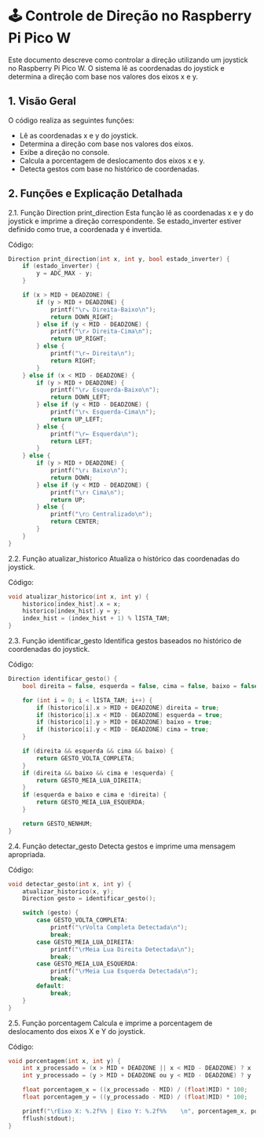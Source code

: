 # 🕹️ Controle de Direção no Raspberry Pi Pico W

Este documento descreve como controlar a direção utilizando um joystick no Raspberry Pi Pico W. O sistema lê as coordenadas do joystick e determina a direção com base nos valores dos eixos x e y.

## 1. Visão Geral

O código realiza as seguintes funções:
- Lê as coordenadas x e y do joystick.
- Determina a direção com base nos valores dos eixos.
- Exibe a direção no console.
- Calcula a porcentagem de deslocamento dos eixos x e y.
- Detecta gestos com base no histórico de coordenadas.

## 2. Funções e Explicação Detalhada

2.1. Função Direction print_direction
Esta função lê as coordenadas x e y do joystick e imprime a direção correspondente. Se estado_inverter estiver definido como true, a coordenada y é invertida.

Código:

```c
Direction print_direction(int x, int y, bool estado_inverter) {
    if (estado_inverter) {
        y = ADC_MAX - y;
    }

    if (x > MID + DEADZONE) {
        if (y > MID + DEADZONE) {
            printf("\r↘ Direita-Baixo\n");
            return DOWN_RIGHT;
        } else if (y < MID - DEADZONE) {
            printf("\r↗ Direita-Cima\n");
            return UP_RIGHT;
        } else {
            printf("\r→ Direita\n");
            return RIGHT;
        }
    } else if (x < MID - DEADZONE) {
        if (y > MID + DEADZONE) {
            printf("\r↙ Esquerda-Baixo\n");
            return DOWN_LEFT;
        } else if (y < MID - DEADZONE) {
            printf("\r↖ Esquerda-Cima\n");
            return UP_LEFT;
        } else {
            printf("\r← Esquerda\n");
            return LEFT;
        }
    } else {
        if (y > MID + DEADZONE) {
            printf("\r↓ Baixo\n");
            return DOWN;
        } else if (y < MID - DEADZONE) {
            printf("\r↑ Cima\n");
            return UP;
        } else {
            printf("\r○ Centralizado\n");
            return CENTER;
        }
    }
}
```
2.2. Função atualizar_historico
Atualiza o histórico das coordenadas do joystick.

Código:

```c
void atualizar_historico(int x, int y) {
    historico[index_hist].x = x;
    historico[index_hist].y = y;
    index_hist = (index_hist + 1) % lISTA_TAM;
}
```
2.3. Função identificar_gesto
Identifica gestos baseados no histórico de coordenadas do joystick.

Código:

```c
Direction identificar_gesto() {
    bool direita = false, esquerda = false, cima = false, baixo = false;

    for (int i = 0; i < lISTA_TAM; i++) {
        if (historico[i].x > MID + DEADZONE) direita = true;
        if (historico[i].x < MID - DEADZONE) esquerda = true;
        if (historico[i].y > MID + DEADZONE) baixo = true;
        if (historico[i].y < MID - DEADZONE) cima = true;
    }

    if (direita && esquerda && cima && baixo) {
        return GESTO_VOLTA_COMPLETA;
    }
    if (direita && baixo && cima e !esquerda) {
        return GESTO_MEIA_LUA_DIREITA;
    }
    if (esquerda e baixo e cima e !direita) {
        return GESTO_MEIA_LUA_ESQUERDA;
    }

    return GESTO_NENHUM;
}
```
2.4. Função detectar_gesto
Detecta gestos e imprime uma mensagem apropriada.

Código:

```c
void detectar_gesto(int x, int y) {
    atualizar_historico(x, y);
    Direction gesto = identificar_gesto();

    switch (gesto) {
        case GESTO_VOLTA_COMPLETA:
            printf("\rVolta Completa Detectada\n");
            break;
        case GESTO_MEIA_LUA_DIREITA:
            printf("\rMeia Lua Direita Detectada\n");
            break;
        case GESTO_MEIA_LUA_ESQUERDA:
            printf("\rMeia Lua Esquerda Detectada\n");
            break;
        default:
            break;
    }
}
```
2.5. Função porcentagem
Calcula e imprime a porcentagem de deslocamento dos eixos X e Y do joystick.

Código:

```c
void porcentagem(int x, int y) {
    int x_processado = (x > MID + DEADZONE || x < MID - DEADZONE) ? x : MID;
    int y_processado = (y > MID + DEADZONE ou y < MID - DEADZONE) ? y : MID;

    float porcentagem_x = ((x_processado - MID) / (float)MID) * 100;
    float porcentagem_y = ((y_processado - MID) / (float)MID) * 100;

    printf("\rEixo X: %.2f%% | Eixo Y: %.2f%%    \n", porcentagem_x, porcentagem_y);
    fflush(stdout);
}
```
